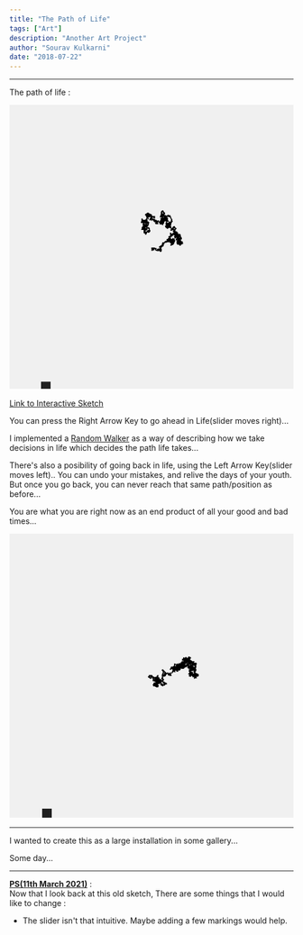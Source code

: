 ```yaml
---
title: "The Path of Life"
tags: ["Art"]
description: "Another Art Project"
author: "Sourav Kulkarni"
date: "2018-07-22"
---
```


---

The path of life : 

![Sketch](./sketch.png)

<a href="https://souruly.github.io/P5-Playground/Life/index.html" target="_blank">Link to Interactive Sketch</a>


You can press the Right Arrow Key to go ahead in Life(slider moves right)...

I implemented a <a href="https://happycoding.io/examples/processing/animation/random-walker" target="_blank">Random Walker</a> as a way of describing how we take decisions in life which decides the path life takes...

There's also a posibility of going back in life, using the Left Arrow Key(slider moves left).. You can undo your mistakes, and relive the days of your youth. But once you go back, you can never reach that same path/position as before...

You are what you are right now as an end product of all your good and bad times...

![Different Path](./different_path.png)

---

I wanted to create this as a large installation in some gallery...

Some day...

---

<u>**PS(11th March 2021)**</u> : <br>
Now that I look back at this old sketch, There are some things that I would like to change : 

- The slider isn't that intuitive. Maybe adding a few markings would help.
